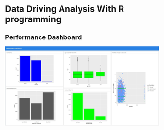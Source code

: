 # Data Driving Analysis With R programming

## Performance Dashboard

![Header Image](https://github.com/harbidel/Data-Driving-Analysis-With-R-programming/blob/main/Performance%20Dashboard.jpg)
